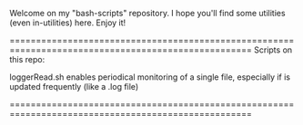 Welcome on my "bash-scripts" repository. I hope you'll find some utilities (even in-utilities) here.
Enjoy it!


====================================================================================================
Scripts on this repo:

loggerRead.sh 
	enables periodical monitoring of a single file, especially if is updated frequently (like a .log file)



====================================================================================================
